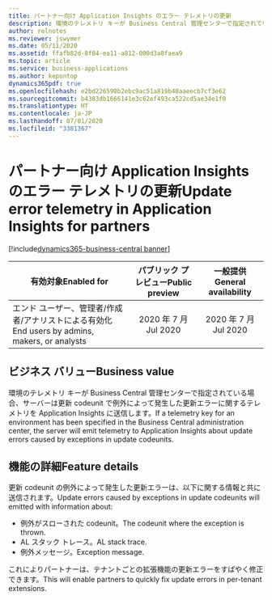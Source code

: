```yaml
---
title: パートナー向け Application Insights のエラー テレメトリの更新
description: 環境のテレメトリ キーが Business Central 管理センターで指定されている場合、サーバーは更新 codeunit で例外によって発生した更新エラーに関するテレメトリを Application Insights に送信します。
author: relnotes
ms.reviewer: jswymer
ms.date: 05/11/2020
ms.assetid: ffafb82d-8f84-ea11-a812-000d3a8faea9
ms.topic: article
ms.service: business-applications
ms.author: kepontop
dynamics365pdf: true
ms.openlocfilehash: e2bd226590b2ebc9ac51a819b40aaeecb7cf3e62
ms.sourcegitcommit: b4383db1666141e3c62ef493ca522cd5ae34e1f0
ms.translationtype: HT
ms.contentlocale: ja-JP
ms.lasthandoff: 07/01/2020
ms.locfileid: "3381367"
---
```

# <a name="update-error-telemetry-in-application-insights-for-partners"></a><span data-ttu-id="f3977-103">パートナー向け Application Insights のエラー テレメトリの更新</span><span class="sxs-lookup"><span data-stu-id="f3977-103">Update error telemetry in Application Insights for partners</span></span>
[!include[dynamics365-business-central banner](../includes/dynamics365-business-central.md)]

| <span data-ttu-id="f3977-104">有効対象</span><span class="sxs-lookup"><span data-stu-id="f3977-104">Enabled for</span></span>    |  <span data-ttu-id="f3977-105">パブリック プレビュー</span><span class="sxs-lookup"><span data-stu-id="f3977-105">Public preview</span></span> | <span data-ttu-id="f3977-106">一般提供</span><span class="sxs-lookup"><span data-stu-id="f3977-106">General availability</span></span> | 
| ---------- | :----------: |:----------: |
|<span data-ttu-id="f3977-107">エンド ユーザー、管理者/作成者/アナリストによる有効化</span><span class="sxs-lookup"><span data-stu-id="f3977-107">End users by admins, makers, or analysts</span></span>|<span data-ttu-id="f3977-108">2020 年 7 月</span><span class="sxs-lookup"><span data-stu-id="f3977-108">Jul 2020</span></span>| <span data-ttu-id="f3977-109">2020 年 7 月</span><span class="sxs-lookup"><span data-stu-id="f3977-109">Jul 2020</span></span>|


## <a name="business-value"></a><span data-ttu-id="f3977-110">ビジネス バリュー</span><span class="sxs-lookup"><span data-stu-id="f3977-110">Business value</span></span>
<span data-ttu-id="f3977-111">環境のテレメトリ キーが Business Central 管理センターで指定されている場合、サーバーは更新 codeunit で例外によって発生した更新エラーに関するテレメトリを Application Insights に送信します。</span><span class="sxs-lookup"><span data-stu-id="f3977-111">If a telemetry key for an environment has been specified in the Business Central administration center, the server will emit telemetry to Application Insights about update errors caused by exceptions in update codeunits.</span></span>



## <a name="feature-details"></a><span data-ttu-id="f3977-112">機能の詳細</span><span class="sxs-lookup"><span data-stu-id="f3977-112">Feature details</span></span>
<!--feature detail start -->
<span data-ttu-id="f3977-113">更新 codeunit の例外によって発生した更新エラーは、以下に関する情報と共に送信されます。</span><span class="sxs-lookup"><span data-stu-id="f3977-113">Update errors caused by exceptions in update codeunits will emitted with information about:</span></span>

- <span data-ttu-id="f3977-114">例外がスローされた codeunit。</span><span class="sxs-lookup"><span data-stu-id="f3977-114">The codeunit where the exception is thrown.</span></span>
- <span data-ttu-id="f3977-115">AL スタック トレース。</span><span class="sxs-lookup"><span data-stu-id="f3977-115">AL stack trace.</span></span>
- <span data-ttu-id="f3977-116">例外メッセージ。</span><span class="sxs-lookup"><span data-stu-id="f3977-116">Exception message.</span></span>

<span data-ttu-id="f3977-117">これによりパートナーは、テナントごとの拡張機能の更新エラーをすばやく修正できます。</span><span class="sxs-lookup"><span data-stu-id="f3977-117">This will enable partners to quickly fix update errors in per-tenant extensions.</span></span>
<!--feature detail end -->









